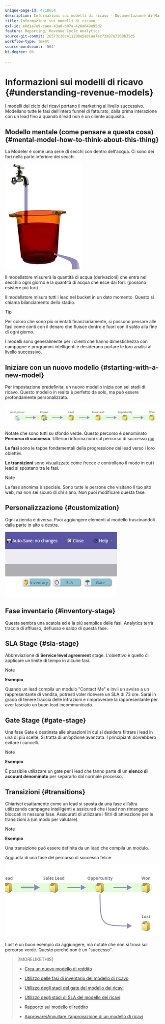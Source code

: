 ```yaml
---
unique-page-id: 4718654
description: Informazioni sui modelli di ricavo - Documentazione di Marketo - Documentazione del prodotto
title: Informazioni sui modelli di ricavo
exl-id: e8d1e7e9-caea-43a0-b87a-428a649e95d2
feature: Reporting, Revenue Cycle Analytics
source-git-commit: 26573c20c411208e5a01aa7ec73a97e7208b35d5
workflow-type: tm+mt
source-wordcount: '564'
ht-degree: 0%

---
```


# Informazioni sui modelli di ricavo {#understanding-revenue-models}

I modelli del ciclo dei ricavi portano il marketing al livello successivo. Modellano tutte le fasi dell’intero funnel di fatturato, dalla prima interazione con un lead fino a quando il lead non è un cliente acquisito.

## Modello mentale (come pensare a questa cosa) {#mental-model-how-to-think-about-this-thing}

La Modeler è come una serie di secchi con dentro dell&#39;acqua. Ci sono dei fori nella parte inferiore dei secchi.

![](assets/image2015-6-12-10-3a14-3a4.png)

Il modellatore misurerà la quantità di acqua (derivazioni) che entra nel secchio ogni giorno e la quantità di acqua che esce dai fori. (possono esistere più fori)

Il modellatore misura tutti i lead nel bucket in un dato momento. Questo si chiama bilanciamento dello stadio.

>[!TIP]
>
>Per coloro che sono più orientati finanziariamente, si possono pensare alle fasi come conti con il denaro che fluisce dentro e fuori con il saldo alla fine di ogni giorno.

I modelli sono generalmente per i clienti che hanno dimestichezza con campagne e programmi intelligenti e desiderano portare le loro analisi al livello successivo.

## Iniziare con un nuovo modello {#starting-with-a-new-model}

Per impostazione predefinita, un nuovo modello inizia con sei stadi di ricavo. Questo modello in realtà è perfetto da solo, ma può essere profondamente personalizzato.

![](assets/image2015-6-12-9-3a43-3a11.png)

Notate che sono tutti su sfondo verde. Questo percorso è denominato **Percorso di successo**. Ulteriori informazioni sul percorso di successo [qui](/help/marketo/product-docs/reporting/revenue-cycle-analytics/revenue-cycle-models/understanding-revenue-model-success-path.md).

**Le fasi** sono le tappe fondamentali della progressione dei lead verso i loro obiettivi.

**Le transizioni** sono visualizzate come frecce e controllano il modo in cui i lead si spostano tra le fasi.

>[!NOTE]
>
>La fase anonima è speciale. Sono tutte le persone che visitano il tuo sito web, ma non sei sicuro di chi siano. Non puoi modificare questa fase.

## Personalizzazione {#customization}

Ogni azienda è diversa. Puoi aggiungere elementi al modello trascinandoli dalla parte in alto a destra.

![](assets/image2015-6-12-9-3a45-3a36.png)

## Fase inventario {#inventory-stage}

Questa sembra una scatola ed è la più semplice delle fasi. Analytics terrà traccia di afflusso, deflusso e saldo di questa fase.

## SLA Stage {#sla-stage}

Abbreviazione di **Service level agreement** stage. L’obiettivo è quello di applicare un limite di tempo in alcune fasi.

>[!NOTE]
>
>**Esempio**
>
>Quando un lead compila un modulo &quot;Contact Me&quot; e invii un avviso a un rappresentante di vendita, potresti voler ricevere un SLA di 72 ore. Sarai in grado di tenere traccia delle infrazioni e rimproverare la rappresentante per aver lasciato un buon lead incommunicado.

## Gate Stage {#gate-stage}

Una fase Gate è destinata alle situazioni in cui si desidera filtrare i lead in una di più scelte. Si tratta di un’opzione avanzata. I principianti dovrebbero evitare i cancelli.

>[!NOTE]
>
>**Esempio**
>
>È possibile utilizzare un gate per i lead che fanno parte di un **elenco di account denominato** per separarlo dal normale processo.

## Transizioni {#transitions}

Chiarisci esattamente come un lead si sposta da una fase all’altra utilizzando campagne intelligenti e assicurati che i lead non rimangano bloccati in nessuna fase. Assicurati di utilizzare i filtri di attivazione per le transizioni a (un modo per valutare).

>[!NOTE]
>
>**Esempio**
>
>Una transizione può essere definita da un lead che compila un modulo.

Aggiunta di una fase del percorso di successo felice

![](assets/image2015-6-12-10-3a10-3a26.png)

Lost è un buon esempio da aggiungere, ma notate che non si trova sul percorso verde. Questo perché non è un &quot;successo&quot;.

>[!MORELIKETHIS]
>
>* [Crea un nuovo modello di reddito](/help/marketo/product-docs/reporting/revenue-cycle-analytics/revenue-cycle-models/create-a-new-revenue-model.md)
>
>* [Utilizzo delle fasi di inventario del modello di ricavo](/help/marketo/product-docs/reporting/revenue-cycle-analytics/revenue-cycle-models/using-revenue-model-inventory-stages.md)
>
>* [Utilizzo degli stadi del gate del modello dei ricavi](/help/marketo/product-docs/reporting/revenue-cycle-analytics/revenue-cycle-models/using-revenue-model-gate-stages.md)
>
>* [Utilizzo degli stadi di SLA del modello dei ricavi](/help/marketo/product-docs/reporting/revenue-cycle-analytics/revenue-cycle-models/using-revenue-model-sla-stages.md)
>
>* [Rapporto sul modello di reddito](/help/marketo/product-docs/reporting/revenue-cycle-analytics/revenue-cycle-models/report-on-your-revenue-model.md)
>
>* [Approvare/Annullare l&#39;approvazione di un modello di ricavi](/help/marketo/product-docs/reporting/revenue-cycle-analytics/revenue-cycle-models/approve-unapprove-a-revenue-model.md)
